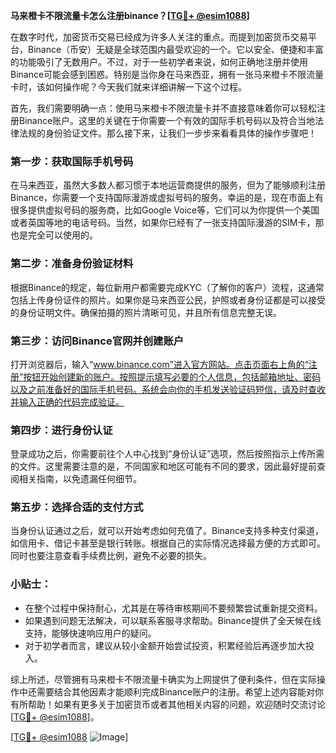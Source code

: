 **马来橙卡不限流量卡怎么注册binance？[[TG💪+ @esim1088](https://t.me/s/esim1088)]**

在数字时代，加密货币交易已经成为许多人关注的重点。而提到加密货币交易平台，Binance（币安）无疑是全球范围内最受欢迎的一个。它以安全、便捷和丰富的功能吸引了无数用户。不过，对于一些初学者来说，如何正确地注册并使用Binance可能会感到困惑。特别是当你身在马来西亚，拥有一张马来橙卡不限流量卡时，该如何操作呢？今天我们就来详细讲解一下这个过程。

首先，我们需要明确一点：使用马来橙卡不限流量卡并不直接意味着你可以轻松注册Binance账户。这里的关键在于你需要一个有效的国际手机号码以及符合当地法律法规的身份验证文件。那么接下来，让我们一步步来看看具体的操作步骤吧！

### 第一步：获取国际手机号码

在马来西亚，虽然大多数人都习惯于本地运营商提供的服务，但为了能够顺利注册Binance，你需要一个支持国际漫游或虚拟号码的服务。幸运的是，现在市面上有很多提供虚拟号码的服务商，比如Google Voice等，它们可以为你提供一个美国或者英国等地的电话号码。当然，如果你已经有了一张支持国际漫游的SIM卡，那也是完全可以使用的。

### 第二步：准备身份验证材料

根据Binance的规定，每位新用户都需要完成KYC（了解你的客户）流程，这通常包括上传身份证件的照片。如果你是马来西亚公民，护照或者身份证都是可以接受的身份证明文件。确保拍摄的照片清晰可见，并且所有信息完整无误。

### 第三步：访问Binance官网并创建账户

打开浏览器后，输入“www.binance.com”进入官方网站。点击页面右上角的“注册”按钮开始创建新的账户。按照提示填写必要的个人信息，包括邮箱地址、密码以及之前准备好的国际手机号码。系统会向你的手机发送验证码短信，请及时查收并输入正确的代码完成验证。

### 第四步：进行身份认证

登录成功之后，你需要前往个人中心找到“身份认证”选项，然后按照指示上传所需的文件。这里需要注意的是，不同国家和地区可能有不同的要求，因此最好提前查阅相关指南，以免遗漏任何细节。

### 第五步：选择合适的支付方式

当身份认证通过之后，就可以开始考虑如何充值了。Binance支持多种支付渠道，如信用卡、借记卡甚至是银行转账。根据自己的实际情况选择最方便的方式即可。同时也要注意查看手续费比例，避免不必要的损失。

### 小贴士：

- 在整个过程中保持耐心，尤其是在等待审核期间不要频繁尝试重新提交资料。
- 如果遇到问题无法解决，可以联系客服寻求帮助。Binance提供了全天候在线支持，能够快速响应用户的疑问。
- 对于初学者而言，建议从较小金额开始尝试投资，积累经验后再逐步加大投入。

综上所述，尽管拥有马来橙卡不限流量卡确实为上网提供了便利条件，但在实际操作中还需要结合其他因素才能顺利完成Binance账户的注册。希望上述内容能对你有所帮助！如果有更多关于加密货币或者其他相关内容的问题，欢迎随时交流讨论[[TG💪+ @esim1088](https://t.me/s/esim1088)]。

[[TG💪+ @esim1088](https://t.me/s/esim1088) ![Image](https://i.postimg.cc/4NQfJmqS/Snipaste-2025-05-13-00-14-12.png)]